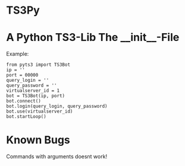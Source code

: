 TS3Py
=====

A Python TS3-Lib
The \_\_init\_\_-File
=====================
Example:
  
    from pyts3 import TS3Bot  
    ip = ''
    port = 00000
    query_login = ''
    query_password = ''
    virtualserver_id = 1
    bot = TS3Bot(ip, port)
    bot.connect()
    bot.login(query_login, query_password)
    bot.use(virtualserver_id)
    bot.startLoop()
    
Known Bugs
==========
Commands with arguments doesnt work!
